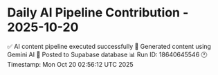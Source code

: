 # Daily AI Pipeline Contribution - 2025-10-20

✅ AI content pipeline executed successfully
🤖 Generated content using Gemini AI
💾 Posted to Supabase database
📊 Run ID: 18640645546
🕐 Timestamp: Mon Oct 20 02:56:12 UTC 2025
